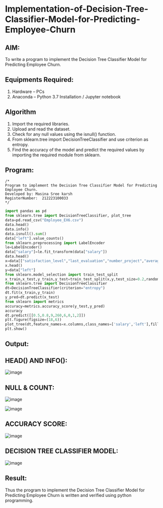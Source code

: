 # Implementation-of-Decision-Tree-Classifier-Model-for-Predicting-Employee-Churn

## AIM:
To write a program to implement the Decision Tree Classifier Model for Predicting Employee Churn.

## Equipments Required:
1. Hardware – PCs
2. Anaconda – Python 3.7 Installation / Jupyter notebook

## Algorithm
1. Import the required libraries.
2. Upload and read the dataset.
3. Check for any null values using the isnull() function.
4. From sklearn.tree import DecisionTreeClassifier and use criterion as entropy.
5. Find the accuracy of the model and predict the required values by importing the required module from sklearn.


## Program:
```
/*
Program to implement the Decision Tree Classifier Model for Predicting Employee Churn.
Developed by: Masina Sree karsh
RegisterNumber:  212223100033
*/
```
```python
import pandas as pd
from sklearn.tree import DecisionTreeClassifier, plot_tree
data=pd.read_csv("Employee_EX6.csv")
data.head()
data.info()
data.isnull().sum()
data["left"].value_counts()
from sklearn.preprocessing import LabelEncoder
le=LabelEncoder()
data["salary"]=le.fit_transform(data["salary"])
data.head()
x=data[["satisfaction_level","last_evaluation","number_project","average_montly_hours","time_spend_company","Work_accident","promotion_last_5years","salary"]]
x.head()
y=data["left"]
from sklearn.model_selection import train_test_split
x_train,x_test,y_train,y_test=train_test_split(x,y,test_size=0.2,random_state=100)
from sklearn.tree import DecisionTreeClassifier
dt=DecisionTreeClassifier(criterion="entropy")
dt.fit(x_train,y_train)
y_pred=dt.predict(x_test)
from sklearn import metrics
accuracy=metrics.accuracy_score(y_test,y_pred)
accuracy
dt.predict([[0.5,0.8,9,260,6,0,1,2]])
plt.figure(figsize=(18,6))
plot_tree(dt,feature_names=x.columns,class_names=['salary','left'],filled=True)
plt.show()

```

## Output:

## HEAD() AND INFO():
![image](https://github.com/sreekarsh/Implementation-of-Decision-Tree-Classifier-Model-for-Predicting-Employee-Churn/assets/139841918/824701fe-fb3c-4bba-8df4-89ac7dd7a0ea)


## NULL & COUNT:
![image](https://github.com/sreekarsh/Implementation-of-Decision-Tree-Classifier-Model-for-Predicting-Employee-Churn/assets/139841918/079fe853-aeae-41b4-8780-9e26fa49411b)

![image](https://github.com/sreekarsh/Implementation-of-Decision-Tree-Classifier-Model-for-Predicting-Employee-Churn/assets/139841918/086fefd7-d413-4151-a8f1-27e1e7098c10)


## ACCURACY SCORE:
![image](https://github.com/sreekarsh/Implementation-of-Decision-Tree-Classifier-Model-for-Predicting-Employee-Churn/assets/139841918/2a814150-d107-430e-916b-f8159115fc37)


## DECISION TREE CLASSIFIER MODEL:
![image](https://github.com/sreekarsh/Implementation-of-Decision-Tree-Classifier-Model-for-Predicting-Employee-Churn/assets/139841918/819dce32-35a7-4c6c-a113-025b7bcec83a)

## Result:
Thus the program to implement the  Decision Tree Classifier Model for Predicting Employee Churn is written and verified using python programming.
